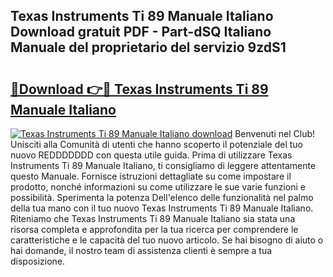 ## Texas Instruments Ti 89 Manuale Italiano Download gratuit PDF - Part-dSQ Italiano Manuale del proprietario del servizio 9zdS1

# <h2><a href="http://dffcqg.blite.top/?on=Texas+Instruments+Ti+89+Manuale+Italiano">🔗Download 👉🔴 Texas Instruments Ti 89 Manuale Italiano</a></h2>

[![Texas Instruments Ti 89 Manuale Italiano download](https://i.imgur.com/lujVjoI.png)](http://dffcqg.blite.top/?on=Texas+Instruments+Ti+89+Manuale+Italiano)
Benvenuti nel Club! Unisciti alla Comunità di utenti che hanno scoperto il potenziale del tuo nuovo REDDDDDDD con questa utile guida. Prima di utilizzare Texas Instruments Ti 89 Manuale Italiano, ti consigliamo di leggere attentamente questo Manuale. Fornisce istruzioni dettagliate su come impostare il prodotto, nonché informazioni su come utilizzare le sue varie funzioni e possibilità. Sperimenta la potenza Dell'elenco delle funzionalità nel palmo della tua mano con il tuo nuovo Texas Instruments Ti 89 Manuale Italiano. Riteniamo che Texas Instruments Ti 89 Manuale Italiano sia stata una risorsa completa e approfondita per la tua ricerca per comprendere le caratteristiche e le capacità del tuo nuovo articolo. Se hai bisogno di aiuto o hai domande, il nostro team di assistenza clienti è sempre a tua disposizione.
